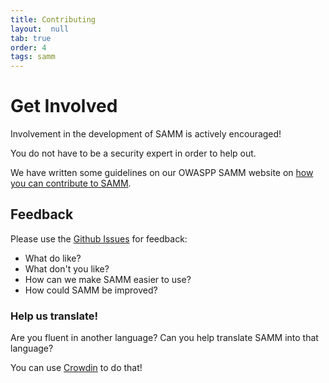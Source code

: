 ```yaml
---
title: Contributing
layout:  null
tab: true
order: 4
tags: samm
---
```


# Get Involved

Involvement in the development of SAMM is actively encouraged!

You do not have to be a security expert in order to help out.

We have written some guidelines on our OWASPP SAMM website on [how you can contribute to SAMM](https://owaspsamm.org/contributing/).


## Feedback

Please use the [Github Issues](https://github.com/OWASP/samm/issues/new) for feedback:

* What do like?
* What don't you like?
* How can we make SAMM easier to use?
* How could SAMM be improved?

### Help us translate!

Are you fluent in another language? Can you help translate SAMM into
that language?

You can use [Crowdin](http://crowdin.net/project/owasp-samm) to do
that\!
